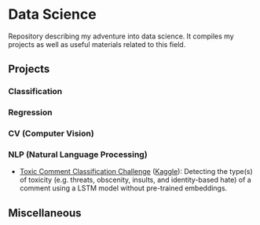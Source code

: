 # Data Science

Repository describing my adventure into data science. It compiles my projects as well as useful materials related to this field.

## Projects

### Classification

### Regression

### CV (Computer Vision)

### NLP (Natural Language Processing)

- [Toxic Comment Classification Challenge](https://github.com/zhaochow/data-science/blob/master/nlp/toxic-comment-classification.ipynb) ([Kaggle](https://www.kaggle.com/c/jigsaw-toxic-comment-classification-challenge)): Detecting the type(s) of toxicity (e.g. threats, obscenity, insults, and identity-based hate) of a comment using a LSTM model without pre-trained embeddings.

## Miscellaneous
